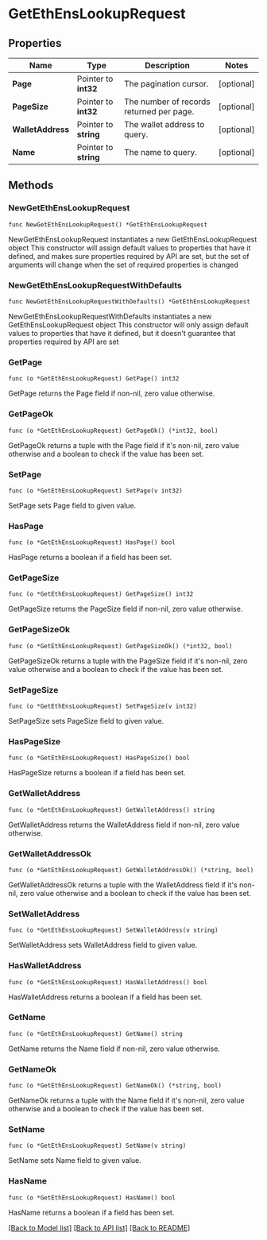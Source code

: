 # GetEthEnsLookupRequest

## Properties

Name | Type | Description | Notes
------------ | ------------- | ------------- | -------------
**Page** | Pointer to **int32** | The pagination cursor. | [optional] 
**PageSize** | Pointer to **int32** | The number of records returned per page. | [optional] 
**WalletAddress** | Pointer to **string** | The wallet address to query. | [optional] 
**Name** | Pointer to **string** | The name to query. | [optional] 

## Methods

### NewGetEthEnsLookupRequest

`func NewGetEthEnsLookupRequest() *GetEthEnsLookupRequest`

NewGetEthEnsLookupRequest instantiates a new GetEthEnsLookupRequest object
This constructor will assign default values to properties that have it defined,
and makes sure properties required by API are set, but the set of arguments
will change when the set of required properties is changed

### NewGetEthEnsLookupRequestWithDefaults

`func NewGetEthEnsLookupRequestWithDefaults() *GetEthEnsLookupRequest`

NewGetEthEnsLookupRequestWithDefaults instantiates a new GetEthEnsLookupRequest object
This constructor will only assign default values to properties that have it defined,
but it doesn't guarantee that properties required by API are set

### GetPage

`func (o *GetEthEnsLookupRequest) GetPage() int32`

GetPage returns the Page field if non-nil, zero value otherwise.

### GetPageOk

`func (o *GetEthEnsLookupRequest) GetPageOk() (*int32, bool)`

GetPageOk returns a tuple with the Page field if it's non-nil, zero value otherwise
and a boolean to check if the value has been set.

### SetPage

`func (o *GetEthEnsLookupRequest) SetPage(v int32)`

SetPage sets Page field to given value.

### HasPage

`func (o *GetEthEnsLookupRequest) HasPage() bool`

HasPage returns a boolean if a field has been set.

### GetPageSize

`func (o *GetEthEnsLookupRequest) GetPageSize() int32`

GetPageSize returns the PageSize field if non-nil, zero value otherwise.

### GetPageSizeOk

`func (o *GetEthEnsLookupRequest) GetPageSizeOk() (*int32, bool)`

GetPageSizeOk returns a tuple with the PageSize field if it's non-nil, zero value otherwise
and a boolean to check if the value has been set.

### SetPageSize

`func (o *GetEthEnsLookupRequest) SetPageSize(v int32)`

SetPageSize sets PageSize field to given value.

### HasPageSize

`func (o *GetEthEnsLookupRequest) HasPageSize() bool`

HasPageSize returns a boolean if a field has been set.

### GetWalletAddress

`func (o *GetEthEnsLookupRequest) GetWalletAddress() string`

GetWalletAddress returns the WalletAddress field if non-nil, zero value otherwise.

### GetWalletAddressOk

`func (o *GetEthEnsLookupRequest) GetWalletAddressOk() (*string, bool)`

GetWalletAddressOk returns a tuple with the WalletAddress field if it's non-nil, zero value otherwise
and a boolean to check if the value has been set.

### SetWalletAddress

`func (o *GetEthEnsLookupRequest) SetWalletAddress(v string)`

SetWalletAddress sets WalletAddress field to given value.

### HasWalletAddress

`func (o *GetEthEnsLookupRequest) HasWalletAddress() bool`

HasWalletAddress returns a boolean if a field has been set.

### GetName

`func (o *GetEthEnsLookupRequest) GetName() string`

GetName returns the Name field if non-nil, zero value otherwise.

### GetNameOk

`func (o *GetEthEnsLookupRequest) GetNameOk() (*string, bool)`

GetNameOk returns a tuple with the Name field if it's non-nil, zero value otherwise
and a boolean to check if the value has been set.

### SetName

`func (o *GetEthEnsLookupRequest) SetName(v string)`

SetName sets Name field to given value.

### HasName

`func (o *GetEthEnsLookupRequest) HasName() bool`

HasName returns a boolean if a field has been set.


[[Back to Model list]](../README.md#documentation-for-models) [[Back to API list]](../README.md#documentation-for-api-endpoints) [[Back to README]](../README.md)


